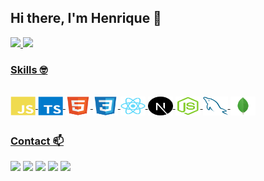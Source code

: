 ## Hi there, I'm Henrique 👋

 <div>
  <a href="https://github.com/brhcastro">
  <img height="180em" src="https://github-readme-stats.vercel.app/api?username=brhcastro&show_icons=true&include_all_commits=true&count_private=true"/>
  <img height="180em" src="https://github-readme-stats.vercel.app/api/top-langs/?username=brhcastro&layout=compact&langs_count=7"/>
</div>

 ### Skills 🤓
  
<div style="display: inline_block"><br>
  <img 
       align="center" 
       alt="Ricky-Js" 
       height="30" 
       title="JavaScript" 
       width="40" 
       src="https://raw.githubusercontent.com/devicons/devicon/master/icons/javascript/javascript-plain.svg" 
   />
  <img 
       align="center" 
       alt="Ricky-Ts" 
       height="30"
       title="TypeScript"
       width="40" 
       src="https://raw.githubusercontent.com/devicons/devicon/master/icons/typescript/typescript-plain.svg" 
   />
  <img 
       align="center" 
       alt="Ricky-HTML" height="30"
       title="HTML5"
       height="30"
       width="40" 
       src="https://raw.githubusercontent.com/devicons/devicon/master/icons/html5/html5-original.svg"
   />
  <img 
       align="center" 
       alt="Ricky-CSS"
       title="CSS3"
       height="30" 
       width="40" 
       src="https://raw.githubusercontent.com/devicons/devicon/master/icons/css3/css3-original.svg"
   />
  <img 
       align="center" 
       alt="Ricky-React"
       title="ReactJS"
       height="30" 
       width="40" 
       src="https://raw.githubusercontent.com/devicons/devicon/master/icons/react/react-original.svg"
   />
 <img 
       align="center" 
       alt="Ricky-Next"
       title="NextJS"
       height="30" 
       width="40" 
       src="https://raw.githubusercontent.com/devicons/devicon/master/icons/nextjs/nextjs-original.svg"
   />
  <img 
       align="center" 
       alt="Ricky-Nodejs"
       title="NodeJS"
       height="30" 
       width="40" 
       src="https://raw.githubusercontent.com/devicons/devicon/master/icons/nodejs/nodejs-original.svg"
   />
  <img 
       align="center" 
       alt="Ricky-MySQL" 
       title="MySQL"
       height="30" 
       width="40" 
       src="https://raw.githubusercontent.com/devicons/devicon/master/icons/mysql/mysql-original.svg"
   />
   <img 
       align="center" 
       alt="Ricky-MongoDB" 
       title="MongoDB"
       height="30" 
       width="40" 
       src="https://raw.githubusercontent.com/devicons/devicon/master/icons/mongodb/mongodb-original.svg"
   />
</div>
  
##

### Contact 📫
  
<div>
   <a href="https://www.linkedin.com/in/henrique-castro-a26504118/" target="_blank"><img src="https://img.shields.io/badge/-LinkedIn-%230077B5?style=for-the-badge&logo=linkedin&logoColor=white" target="_blank"></a>
  <a href="https://www.facebook.com/henrique.decastro.520" target="_blank"><img src="https://img.shields.io/badge/Facebook-1877F2?style=for-the-badge&logo=facebook&logoColor=white" target="_blank"></a>
  <a href="https://instagram.com/br_hcastro" target="_blank"><img src="https://img.shields.io/badge/-Instagram-%23E4405F?style=for-the-badge&logo=instagram&logoColor=white" target="_blank"></a>
  <a href="https://twitter.com/BrHCastro" target="_blank"><img src="https://img.shields.io/badge/Twitter-1DA1F2?style=for-the-badge&logo=twitter&logoColor=white" target="_blank"></a>
  <a href = "mailto:hendecastro@gmail.com"><img src="https://img.shields.io/badge/-Gmail-%23333?style=for-the-badge&logo=gmail&logoColor=white" target="_blank"></a>
</div>
